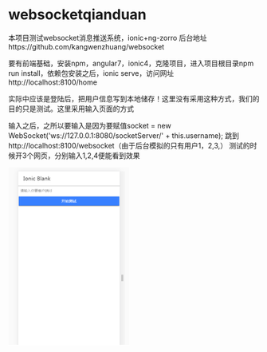 # websocketqianduan
本项目测试websocket消息推送系统，ionic+ng-zorro
后台地址https://github.com/kangwenzhuang/websocket

要有前端基础，安装npm，angular7，ionic4，克隆项目，进入项目根目录npm run install，依赖包安装之后，ionic serve，访问网址http://localhost:8100/home

实际中应该是登陆后，把用户信息写到本地储存！这里没有采用这种方式，我们的目的只是测试。这里采用输入页面的方式

输入之后，之所以要输入是因为要赋值socket = new WebSocket('ws://127.0.0.1:8080/socketServer/' + this.username);
跳到http://localhost:8100/websocket（由于后台模拟的只有用户1，2,3,）
测试的时候开3个网页，分别输入1,2,4便能看到效果

![Alt text](https://github.com/kangwenzhuang/websocketqianduan/blob/master/photos/1.png)
